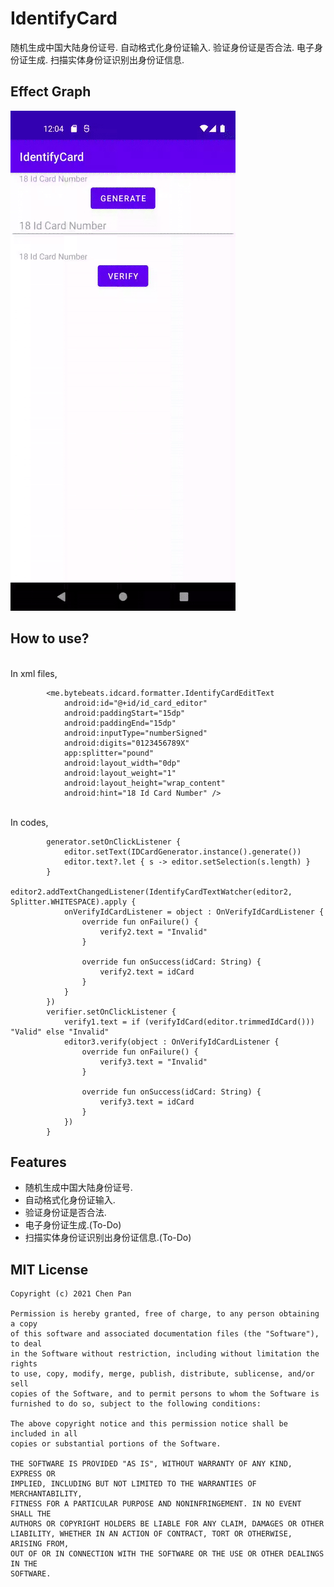 # IdentifyCard
随机生成中国大陆身份证号. 自动格式化身份证输入. 验证身份证是否合法. 电子身份证生成. 扫描实体身份证识别出身份证信息.

Effect Graph
-------
<img src="/media/id_card.gif" width="360" height="800"/>

How to use?
------
<br>In xml files,
```
        <me.bytebeats.idcard.formatter.IdentifyCardEditText
            android:id="@+id/id_card_editor"
            android:paddingStart="15dp"
            android:paddingEnd="15dp"
            android:inputType="numberSigned"
            android:digits="0123456789X"
            app:splitter="pound"
            android:layout_width="0dp"
            android:layout_weight="1"
            android:layout_height="wrap_content"
            android:hint="18 Id Card Number" />

```
<br>In codes,
```
        generator.setOnClickListener {
            editor.setText(IDCardGenerator.instance().generate())
            editor.text?.let { s -> editor.setSelection(s.length) }
        }
        editor2.addTextChangedListener(IdentifyCardTextWatcher(editor2, Splitter.WHITESPACE).apply {
            onVerifyIdCardListener = object : OnVerifyIdCardListener {
                override fun onFailure() {
                    verify2.text = "Invalid"
                }

                override fun onSuccess(idCard: String) {
                    verify2.text = idCard
                }
            }
        })
        verifier.setOnClickListener {
            verify1.text = if (verifyIdCard(editor.trimmedIdCard())) "Valid" else "Invalid"
            editor3.verify(object : OnVerifyIdCardListener {
                override fun onFailure() {
                    verify3.text = "Invalid"
                }

                override fun onSuccess(idCard: String) {
                    verify3.text = idCard
                }
            })
        }
```

Features
------
- 随机生成中国大陆身份证号.
- 自动格式化身份证输入.
- 验证身份证是否合法.
- 电子身份证生成.(To-Do)
- 扫描实体身份证识别出身份证信息.(To-Do)

## MIT License

    Copyright (c) 2021 Chen Pan

    Permission is hereby granted, free of charge, to any person obtaining a copy
    of this software and associated documentation files (the "Software"), to deal
    in the Software without restriction, including without limitation the rights
    to use, copy, modify, merge, publish, distribute, sublicense, and/or sell
    copies of the Software, and to permit persons to whom the Software is
    furnished to do so, subject to the following conditions:

    The above copyright notice and this permission notice shall be included in all
    copies or substantial portions of the Software.

    THE SOFTWARE IS PROVIDED "AS IS", WITHOUT WARRANTY OF ANY KIND, EXPRESS OR
    IMPLIED, INCLUDING BUT NOT LIMITED TO THE WARRANTIES OF MERCHANTABILITY,
    FITNESS FOR A PARTICULAR PURPOSE AND NONINFRINGEMENT. IN NO EVENT SHALL THE
    AUTHORS OR COPYRIGHT HOLDERS BE LIABLE FOR ANY CLAIM, DAMAGES OR OTHER
    LIABILITY, WHETHER IN AN ACTION OF CONTRACT, TORT OR OTHERWISE, ARISING FROM,
    OUT OF OR IN CONNECTION WITH THE SOFTWARE OR THE USE OR OTHER DEALINGS IN THE
    SOFTWARE.
